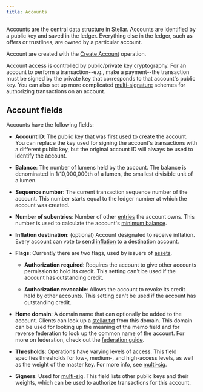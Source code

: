 ```yaml
---
title: Accounts
---
```


Accounts are the central data structure in Stellar. Accounts are identified by a public key and saved in the ledger. Everything else in the ledger, such as offers or trustlines, are owned by a particular account. 

Account are created with the [Create Account](./list-of-operations.md#create-account) operation. 

Account access is controlled by public/private key cryptography. For an account to perform a transaction--e.g., make a payment--the transaction must be signed by the private key that corresponds to that account's public key. You can also set up more complicated [multi-signature](./multi-sig.md) schemes for authorizing transactions on an account.


## Account fields

Accounts have the following fields:

- **Account ID**: The public key that was first used to create the account. You can replace the key used for signing the account's transactions with a different public key, but the original account ID will always be used to identify the account. 

- **Balance**: The number of lumens held by the account. The balance is denominated in 1/10,000,000th of a lumen, the smallest divisible unit of a lumen.

- **Sequence number**: The current transaction sequence number of the account. This number starts equal to the ledger number at which the account was created. 

- **Number of subentries**: Number of other [entries](./ledger.md#ledger-objects) the account owns. This number is used to calculate the account's [minimum balance](./fees.md). 

- **Inflation destination**: (optional) Account designated to receive inflation. Every account can vote to send [inflation](./inflation.md) to a destination account.  

- **Flags**: Currently there are two flags, used by issuers of [assets](./assets.md).

  - **Authorization required**: Requires the account to give other accounts permission to hold its credit. This setting can't be used if the account has outstanding credit.

  - **Authorization revocable**: Allows the account to revoke its credit held by other accounts. This setting can't be used if the account has outstanding credit.

- **Home domain**: A domain name that can optionally be added to the account. Clients can look up a [stellar.txt](./stellar.txt.md) from this domain. This domain can be used for looking up the meaning of the memo field and for reverse federation to look up the common name of the account. For more on federation, check out the [federation guide](./federation.md).

- **Thresholds**: Operations have varying levels of access. This field specifies thresholds for low-, medium-, and high-access levels, as well as the weight of the master key. For more info, see [multi-sig](./multi-sig.md).

- **Signers**: Used for [multi-sig](./multi-sig.md). This field lists other public keys and their weights, which can be used to authorize transactions for this account.


